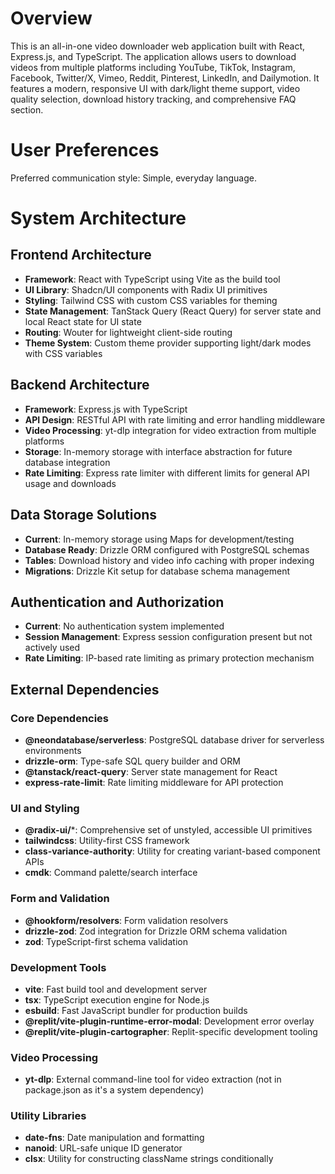 # Overview

This is an all-in-one video downloader web application built with React, Express.js, and TypeScript. The application allows users to download videos from multiple platforms including YouTube, TikTok, Instagram, Facebook, Twitter/X, Vimeo, Reddit, Pinterest, LinkedIn, and Dailymotion. It features a modern, responsive UI with dark/light theme support, video quality selection, download history tracking, and comprehensive FAQ section.

# User Preferences

Preferred communication style: Simple, everyday language.

# System Architecture

## Frontend Architecture
- **Framework**: React with TypeScript using Vite as the build tool
- **UI Library**: Shadcn/UI components with Radix UI primitives
- **Styling**: Tailwind CSS with custom CSS variables for theming
- **State Management**: TanStack Query (React Query) for server state and local React state for UI state
- **Routing**: Wouter for lightweight client-side routing
- **Theme System**: Custom theme provider supporting light/dark modes with CSS variables

## Backend Architecture
- **Framework**: Express.js with TypeScript
- **API Design**: RESTful API with rate limiting and error handling middleware
- **Video Processing**: yt-dlp integration for video extraction from multiple platforms
- **Storage**: In-memory storage with interface abstraction for future database integration
- **Rate Limiting**: Express rate limiter with different limits for general API usage and downloads

## Data Storage Solutions
- **Current**: In-memory storage using Maps for development/testing
- **Database Ready**: Drizzle ORM configured with PostgreSQL schemas
- **Tables**: Download history and video info caching with proper indexing
- **Migrations**: Drizzle Kit setup for database schema management

## Authentication and Authorization
- **Current**: No authentication system implemented
- **Session Management**: Express session configuration present but not actively used
- **Rate Limiting**: IP-based rate limiting as primary protection mechanism

## External Dependencies

### Core Dependencies
- **@neondatabase/serverless**: PostgreSQL database driver for serverless environments
- **drizzle-orm**: Type-safe SQL query builder and ORM
- **@tanstack/react-query**: Server state management for React
- **express-rate-limit**: Rate limiting middleware for API protection

### UI and Styling
- **@radix-ui/***: Comprehensive set of unstyled, accessible UI primitives
- **tailwindcss**: Utility-first CSS framework
- **class-variance-authority**: Utility for creating variant-based component APIs
- **cmdk**: Command palette/search interface

### Form and Validation
- **@hookform/resolvers**: Form validation resolvers
- **drizzle-zod**: Zod integration for Drizzle ORM schema validation
- **zod**: TypeScript-first schema validation

### Development Tools
- **vite**: Fast build tool and development server
- **tsx**: TypeScript execution engine for Node.js
- **esbuild**: Fast JavaScript bundler for production builds
- **@replit/vite-plugin-runtime-error-modal**: Development error overlay
- **@replit/vite-plugin-cartographer**: Replit-specific development tooling

### Video Processing
- **yt-dlp**: External command-line tool for video extraction (not in package.json as it's a system dependency)

### Utility Libraries
- **date-fns**: Date manipulation and formatting
- **nanoid**: URL-safe unique ID generator
- **clsx**: Utility for constructing className strings conditionally
